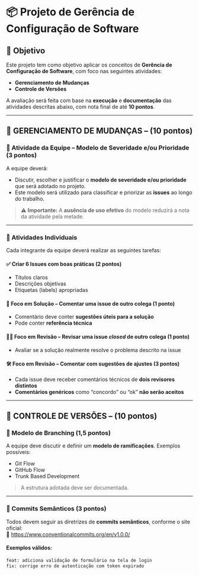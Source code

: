 # 📦 Projeto de Gerência de Configuração de Software

## 🎯 Objetivo

Este projeto tem como objetivo aplicar os conceitos de **Gerência de Configuração de Software**, com foco nas seguintes atividades:

- **Gerenciamento de Mudanças**
- **Controle de Versões**

A avaliação será feita com base na **execução** e **documentação** das atividades descritas abaixo, com nota final de até **10 pontos**.

---

## 📌 GERENCIAMENTO DE MUDANÇAS – (10 pontos)

### 🔹 Atividade da Equipe – Modelo de Severidade e/ou Prioridade (3 pontos)

A equipe deverá:

- Discutir, escolher e justificar o **modelo de severidade e/ou prioridade** que será adotado no projeto.
- Este modelo será utilizado para classificar e priorizar as **issues** ao longo do trabalho.

> ⚠️ **Importante:** A **ausência de uso efetivo** do modelo reduzirá a nota da atividade pela metade.

---

### 🔹 Atividades Individuais

Cada integrante da equipe deverá realizar as seguintes tarefas:

#### ✅ Criar 6 Issues com boas práticas (2 pontos)

- Títulos claros
- Descrições objetivas
- Etiquetas (labels) apropriadas

#### 💬 Foco em Solução – Comentar uma issue de outro colega (1 ponto)

- Comentário deve conter **sugestões úteis para a solução**
- Pode conter **referência técnica**

#### 🕵️‍♂️ Foco em Revisão – Revisar uma issue *closed* de outro colega (1 ponto)

- Avaliar se a solução realmente resolve o problema descrito na issue

#### 🛠 Foco em Revisão – Comentar com sugestões de ajustes (3 pontos)

- Cada issue deve receber comentários técnicos de **dois revisores distintos**
- **Comentários genéricos** como “concordo” ou “ok” **não serão aceitos**

---

## 🔀 CONTROLE DE VERSÕES – (10 pontos)

### 🔹 Modelo de Branching (1,5 pontos)

A equipe deve discutir e definir um **modelo de ramificações**. Exemplos possíveis:

- Git Flow
- GitHub Flow
- Trunk Based Development

> A estrutura adotada deve ser documentada.

---

### 🔹 Commits Semânticos (3 pontos)

Todos devem seguir as diretrizes de **commits semânticos**, conforme o site oficial:  
🔗 https://www.conventionalcommits.org/en/v1.0.0/

#### Exemplos válidos:

```bash
feat: adiciona validação de formulário na tela de login
fix: corrige erro de autenticação com token expirado
